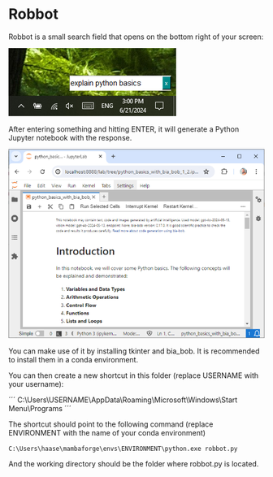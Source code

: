 # Robbot

Robbot is a small search field that opens on the bottom right of your screen:

![img.png](docs/screenshot.png)

After entering something and hitting ENTER, it will generate a Python Jupyter notebook with the response.

![img.png](docs/screenshot2.png)

You can make use of it by installing tkinter and bia_bob. It is recommended to install them in a conda environment.

You can then create a new shortcut in this folder (replace USERNAME with your username):

´´´
C:\Users\USERNAME\AppData\Roaming\Microsoft\Windows\Start Menu\Programs
´´´

The shortcut should point to the following command (replace ENVIRONMENT with the name of your conda environment)

```
C:\Users\haase\mambaforge\envs\ENVIRONMENT\python.exe robbot.py
```

And the working directory should be the folder where robbot.py is located.

